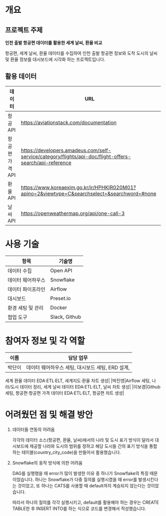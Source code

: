 # 개요

## 프로젝트 주제

**인천 출발 항공편 데이터를 활용한 세계 날씨, 환율 비교**

항공편, 세계 날씨, 환율 데이터를 수집하여 인천 출발 항공편 정보와 도착 도시의 날씨 및 환율 정보를 대시보드에 시각화 하는 프로젝트입니다.
## 활용 데이터

|데이터|URL|
|---|---|
|항공 API|https://aviationstack.com/documentation|
|항공편 가격 API|https://developers.amadeus.com/self-service/category/flights/api-doc/flight-offers-search/api-reference|
|환율 API|https://www.koreaexim.go.kr/ir/HPHKIR020M01?apino=2&viewtype=C&searchselect=&searchword=#none|
|날씨 API|https://openweathermap.org/api/one-call-3|

# 사용 기술
|항목|기술명|
|---|---|
|데이터 수집|Open API|
|데이터 웨어하우스|Snowflake|
|데이터 파이프라인|Airflow|
|대시보드|Preset.io|
|환경 세팅 및 관리|Docker|
|협업 도구|Slack, Github|

# 참여자 정보 및 각 역할
|이름|담당 업무|
|---|---|
|박단이|데이터 웨어하우스 세팅, 대시보드 세팅, ERD 설계, 
세계 환율 데이터 EDA·ETL·ELT, 
세계지도·환율 차트 생성|
|박진영|Airflow 세팅, 나라/도시 데이터 정리,
세계 날씨 데이터 EDA·ETL·ELT,
날씨 차트 생성|
|이보경|Github 세팅, 
항공편·항공편 가격 데이터 EDA·ETL·ELT,
항공편 차트 생성|

# 어려웠던 점 및 해결 방안
1. 데이터들 연동의 어려움
    
    각각의 데이터 소스(항공편, 환율, 날씨)에서의 나라 및 도시 표기 방식이 달라서 대시보드에 제공할 나라와 도시의 범위를 정하고 해당 도시들 간의 표기 방식을 통합하는 테이블(country_city_code)을 만들어서 활용했습니다.
    
2. Snowflake의 동작 방식에 의한 어려움
    
    DAG를 실행했을 때 error가 많이 발생한 이유 중 하나가 Snowflake의 특징 때문이었습니다. 하나는 Snowflake가 다중 질의를 실행시켰을 때 error를 발생시킨다는 것이었고, 또 하나는 CATS를 사용할 때 default까지 계승되지 않는다는 것이었습니다. 
    
    따라서 하나의 질의를 각각 실행시키고, default를 활용해야 하는 경우는 CREATE TABLE한 후 INSERT INTO를 하는 식으로 코드를 변경해서 작성했습니다.